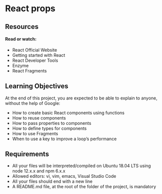 # React props

## Resources

#### Read or watch:

-   React Official Website
-   Getting started with React
-   React Developer Tools
-   Enzyme
-   React Fragments

## Learning Objectives

At the end of this project, you are expected to be able to explain to anyone, without the help of Google:

-   How to create basic React components using functions
-   How to reuse components
-   How to pass properties to components
-   How to define types for components
-   How to use Fragments
-   When to use a key to improve a loop’s performance

## Requirements

-   All your files will be interpreted/compiled on Ubuntu 18.04 LTS using node 12.x.x and npm 6.x.x
-   Allowed editors: vi, vim, emacs, Visual Studio Code
-   All your files should end with a new line
-   A README.md file, at the root of the folder of the project, is mandatory
